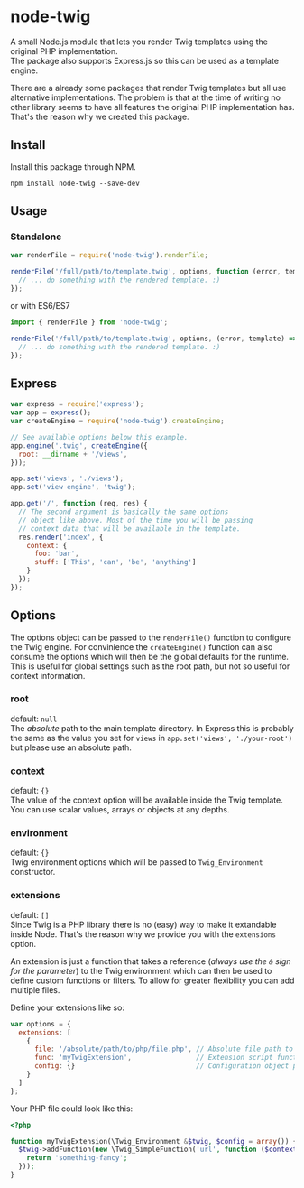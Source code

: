 # node-twig
A small Node.js module that lets you render Twig templates using the original PHP implementation.  
The package also supports Express.js so this can be used as a template engine.

There are a already some packages that render Twig templates but all use alternative implementations. The problem is that at the time of writing no other library seems to have all features the original PHP implementation has. That's the reason why we created this package.

## Install
Install this package through NPM.
```
npm install node-twig --save-dev
```
## Usage
### Standalone
```javascript
var renderFile = require('node-twig').renderFile;

renderFile('/full/path/to/template.twig', options, function (error, template) {
  // ... do something with the rendered template. :)
});
```

or with ES6/ES7

```javascript
import { renderFile } from 'node-twig';

renderFile('/full/path/to/template.twig', options, (error, template) => {
  // ... do something with the rendered template. :)
});
```

## Express
```javascript
var express = require('express');
var app = express();
var createEngine = require('node-twig').createEngine;

// See available options below this example.
app.engine('.twig', createEngine({
  root: __dirname + '/views',
}));

app.set('views', './views');
app.set('view engine', 'twig');

app.get('/', function (req, res) {
  // The second argument is basically the same options
  // object like above. Most of the time you will be passing
  // context data that will be available in the template.
  res.render('index', {
    context: {
      foo: 'bar',
      stuff: ['This', 'can', 'be', 'anything']
    }
  });
});
```

## Options
The options object can be passed to the `renderFile()` function to configure the Twig engine.
For convinience the `createEngine()` function can also consume the options which will then be the global defaults for the runtime. This is useful for global settings such as the root path, but not so useful for context information.

### root
default: `null`  
The *absolute* path to the main template directory. In Express this is probably the same as the value you set for `views` in `app.set('views', './your-root')` but please use an absolute path.

### context
default: `{}`  
The value of the context option will be available inside the Twig template. You can use scalar values, arrays or objects at any depths.

### environment
default: `{}`  
Twig environment options which will be passed to `Twig_Environment` constructor.

### extensions
default: `[]`  
Since Twig is a PHP library there is no (easy) way to make it extandable inside Node. That's the reason why we provide you with the `extensions` option.

An extension is just a function that takes a reference (*always use the `&` sign for the parameter*) to the Twig environment which can then be used to define custom functions or filters. To allow for greater flexibility you can add multiple files.

Define your extensions like so:

```javascript
var options = {
  extensions: [
    {
      file: '/absolute/path/to/php/file.php', // Absolute file path to Twig extension script
      func: 'myTwigExtension',                // Extension script function name
      config: {}                              // Configuration object passed to extension script function
    }
  ]
};
```

Your PHP file could look like this:

```php
<?php

function myTwigExtension(\Twig_Environment &$twig, $config = array()) {
  $twig->addFunction(new \Twig_SimpleFunction('url', function ($context, $destination) use ($config) {
    return 'something-fancy';
  }));
}
```
